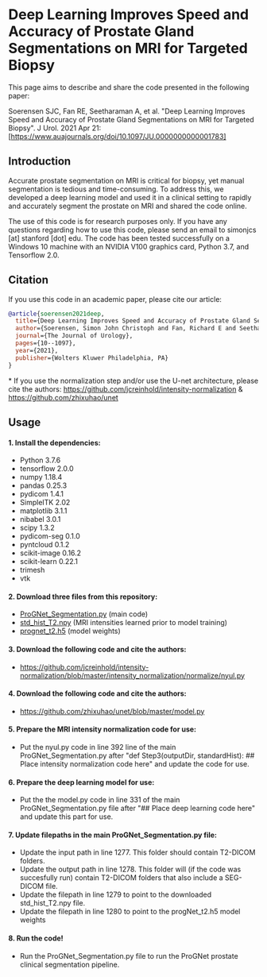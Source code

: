 # Deep Learning Improves Speed and Accuracy of Prostate Gland Segmentations on MRI for Targeted Biopsy

This page aims to describe and share the code presented in the following paper:

Soerensen SJC, Fan RE, Seetharaman A, et al. "Deep Learning Improves Speed and Accuracy of Prostate Gland Segmentations on MRI for Targeted Biopsy". J Urol. 2021 Apr 21: [https://www.auajournals.org/doi/10.1097/JU.0000000000001783]

## Introduction
Accurate prostate segmentation on MRI is critical for biopsy, yet manual segmentation is tedious and time-consuming. To address this, we developed a deep learning model and used it in a clinical setting to rapidly and accurately segment the prostate on MRI and shared the code online.

The use of this code is for research purposes only. If you have any questions regarding how to use this code, please send an email to simonjcs [at] stanford [dot] edu. The code has been tested successfully on a Windows 10 machine with an NVIDIA V100 graphics card, Python 3.7, and Tensorflow 2.0.

## Citation

If you use this code in an academic paper, please cite our article:

```bibtex
@article{soerensen2021deep,
  title={Deep Learning Improves Speed and Accuracy of Prostate Gland Segmentations on MRI for Targeted Biopsy},
  author={Soerensen, Simon John Christoph and Fan, Richard E and Seetharaman, Arun and Chen, Leo and Shao, Wei and Bhattacharya, Indrani and Kim, Yong-hun and Sood, Rewa and Borre, Michael and Chung, Benjamin I and Sonn, Geoffrey A and Rusu, Mirabela},
  journal={The Journal of Urology},
  pages={10--1097},
  year={2021},
  publisher={Wolters Kluwer Philadelphia, PA}
}
```

 \* If you use the normalization step and/or use the U-net architecture, please cite the authors: https://github.com/jcreinhold/intensity-normalization & https://github.com/zhixuhao/unet

## Usage

#### 1. Install the dependencies:
- Python 3.7.6
- tensorflow 2.0.0
- numpy  1.18.4
- pandas 0.25.3
- pydicom 1.4.1
- SimpleITK 2.02
- matplotlib 3.1.1
- nibabel 3.0.1
- scipy 1.3.2
- pydicom-seg 0.1.0
- pyntcloud 0.1.2
- scikit-image 0.16.2
- scikit-learn 0.22.1
- trimesh
- vtk

#### 2. Download three files from this repository:

- [ProGNet_Segmentation.py](https://github.com/simonjcs/ProGNet/blob/main/ProGNet_Segmentation.py) (main code)
- [std_hist_T2.npy](https://github.com/simonjcs/ProGNet/blob/main/std_hist_T2.npy) (MRI intensities learned prior to model training)
- [prognet_t2.h5](https://github.com/simonjcs/ProGNet/blob/main/prognet_t2.h5) (model weights)

#### 3. Download the following code and cite the authors:

- https://github.com/jcreinhold/intensity-normalization/blob/master/intensity_normalization/normalize/nyul.py

#### 4. Download the following code and cite the authors:

- https://github.com/zhixuhao/unet/blob/master/model.py
 
#### 5. Prepare the MRI intensity normalization code for use:

- Put the nyul.py code in line 392 line of the main ProGNet_Segmentation.py after "def Step3(outputDir, standardHist): ## Place intensity normalization code here" and update the code for use.

#### 6. Prepare the deep learning model for use:

- Put the the model.py code in line 331 of the main ProGNet_Segmentation.py file after "## Place deep learning code here" and update this part for use.

#### 7. Update filepaths in the main ProGNet_Segmentation.py file:

- Update the input path in line 1277. This folder should contain T2-DICOM folders. 
- Update the output path in line 1278. This folder will (if the code was succesfully run) contain T2-DICOM folders that also include a SEG-DICOM file.
- Update the filepath in line 1279 to point to the downloaded std_hist_T2.npy file.
- Update the filepath in line 1280 to point to the progNet_t2.h5 model weights

#### 8. Run the code!

- Run the ProGNet_Segmentation.py file to run the ProGNet prostate clinical segmentation pipeline.
